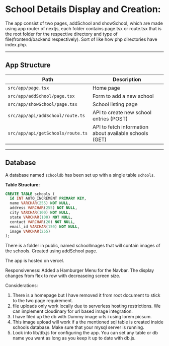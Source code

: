 # School Details Display and Creation:

The app consist of two pages, addSchool and showSchool, which are made using app router of nextjs, each folder contains page.tsx or route.tsx that is the root folder for the respective directory and type of file(frontend/backend respectively). Sort of like how php directories have index.php.




---

## App Structure

| Path | Description |
|------|-------------|
| `src/app/page.tsx` | Home page |
| `src/app/addSchool/page.tsx` | Form to add a new school |
| `src/app/showSchool/page.tsx` | School listing page |
| `src/app/api/addSchool/route.ts` | API to create new school entries (POST) |
| `src/app/api/getSchools/route.ts` | API to fetch information about available schools (GET) |

--- 


## Database

A database named `schooldb` has been set up with a single table `schools`.

**Table Structure:**

```sql
CREATE TABLE schools (
  id INT AUTO_INCREMENT PRIMARY KEY,
  name VARCHAR(255) NOT NULL,
  address VARCHAR(255) NOT NULL,
  city VARCHAR(100) NOT NULL,
  state VARCHAR(100) NOT NULL,
  contact VARCHAR(20) NOT NULL,
  email_id VARCHAR(150) NOT NULL,
  image VARCHAR(255)
);
```

There is a folder in public, named schoolImages that will contain images of the schools. Created using addSchool page.

The app is hosted on vercel. 

Responsiveness:
Added a Hamburger Menu for the Navbar.
The display changes from flex to row with decreaseing screen size.


Considerations:
1. There is a homepage but I have removed it from root document to stick to the two page requirement.
2. file uploads only work locally due to serverless hosting restrictions. We can implement cloudinary for url based image integration.
3. I have filed up the db with Dummy image urls i using lorem picsum.
4. This image upload will work if a the mentioned sql table is created inside schools database. Make sure that your mysql server is running. 
5. Look into lib/db.js for configuring the app. You can set any table or db name you want as long as you keep it up to date with db.js.



